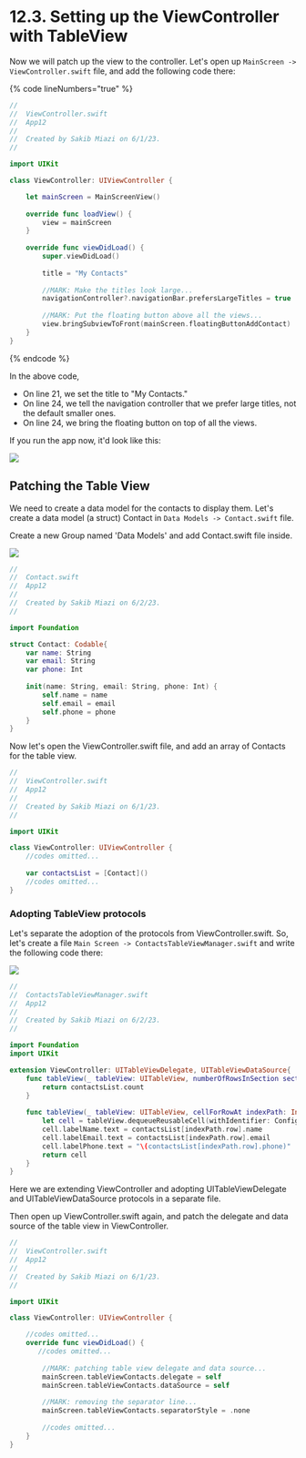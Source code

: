 # 12.3. Setting up the ViewController with TableView

Now we will patch up the view to the controller. Let's open up `MainScreen -> ViewController.swift` file, and add the following code there:

{% code lineNumbers="true" %}
```swift
//
//  ViewController.swift
//  App12
//
//  Created by Sakib Miazi on 6/1/23.
//

import UIKit

class ViewController: UIViewController {

    let mainScreen = MainScreenView()
    
    override func loadView() {
        view = mainScreen
    }
    
    override func viewDidLoad() {
        super.viewDidLoad()
        
        title = "My Contacts"
        
        //MARK: Make the titles look large...
        navigationController?.navigationBar.prefersLargeTitles = true
        
        //MARK: Put the floating button above all the views...
        view.bringSubviewToFront(mainScreen.floatingButtonAddContact)
    }
}
```
{% endcode %}

In the above code,

* On line 21, we set the title to "My Contacts."
* On line 24, we tell the navigation controller that we prefer large titles, not the default smaller ones.
* On line 24, we bring the floating button on top of all the views.

If you run the app now, it'd look like this:

![](<../.gitbook/assets/Screenshot 2023-06-02 at 3.09.07 PM (1).png>)

## Patching the Table View

We need to create a data model for the contacts to display them. Let's create a data model (a struct) Contact in `Data Models -> Contact.swift` file.

Create a new Group named 'Data Models' and add Contact.swift file inside.

![](<../.gitbook/assets/Screenshot 2023-06-02 at 3.17.58 PM (2).png>)

```swift
//
//  Contact.swift
//  App12
//
//  Created by Sakib Miazi on 6/2/23.
//

import Foundation

struct Contact: Codable{
    var name: String
    var email: String
    var phone: Int
    
    init(name: String, email: String, phone: Int) {
        self.name = name
        self.email = email
        self.phone = phone
    }
}
```

Now let's open the ViewController.swift file, and add an array of Contacts for the table view.

```swift
//
//  ViewController.swift
//  App12
//
//  Created by Sakib Miazi on 6/1/23.
//

import UIKit

class ViewController: UIViewController {
    //codes omitted...    
    
    var contactsList = [Contact]()
    //codes omitted...
}
```

### Adopting TableView protocols

Let's separate the adoption of the protocols from ViewController.swift. So, let's create a file `Main Screen -> ContactsTableViewManager.swift` and write the following code there:

![](<../.gitbook/assets/Screenshot 2023-06-02 at 3.24.55 PM (1).png>)

```swift
//
//  ContactsTableViewManager.swift
//  App12
//
//  Created by Sakib Miazi on 6/2/23.
//

import Foundation
import UIKit

extension ViewController: UITableViewDelegate, UITableViewDataSource{
    func tableView(_ tableView: UITableView, numberOfRowsInSection section: Int) -> Int {
        return contactsList.count
    }
    
    func tableView(_ tableView: UITableView, cellForRowAt indexPath: IndexPath) -> UITableViewCell {
        let cell = tableView.dequeueReusableCell(withIdentifier: Configs.tableViewContactsID, for: indexPath) as! ContactsTableViewCell
        cell.labelName.text = contactsList[indexPath.row].name
        cell.labelEmail.text = contactsList[indexPath.row].email
        cell.labelPhone.text = "\(contactsList[indexPath.row].phone)"
        return cell
    }
}
```

Here we are extending ViewController and adopting UITableViewDelegate and UITableViewDataSource protocols in a separate file.

Then open up ViewController.swift again, and patch the delegate and data source of the table view in ViewController.

```swift
//
//  ViewController.swift
//  App12
//
//  Created by Sakib Miazi on 6/1/23.
//

import UIKit

class ViewController: UIViewController {

    //codes omitted...        
    override func viewDidLoad() {
       //codes omitted...
        
        //MARK: patching table view delegate and data source...
        mainScreen.tableViewContacts.delegate = self
        mainScreen.tableViewContacts.dataSource = self
        
        //MARK: removing the separator line...
        mainScreen.tableViewContacts.separatorStyle = .none
        
        //codes omitted...
    }
}
```
